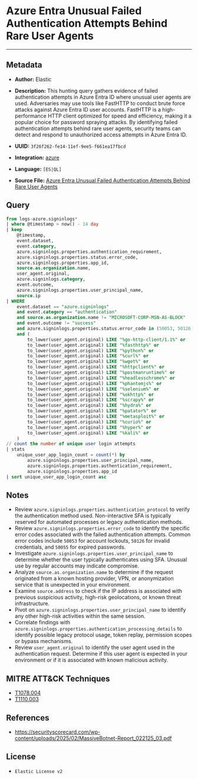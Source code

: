 # Azure Entra Unusual Failed Authentication Attempts Behind Rare User Agents

---

## Metadata

- **Author:** Elastic
- **Description:** This hunting query gathers evidence of failed authentication attempts in Azure Entra ID where unusual user agents are used. Adversaries may use tools like FastHTTP to conduct brute force attacks against Azure Entra ID user accounts. FastHTTP is a high-performance HTTP client optimized for speed and efficiency, making it a popular choice for password spraying attacks. By identifying failed authentication attempts behind rare user agents, security teams can detect and respond to unauthorized access attempts in Azure Entra ID.

- **UUID:** `3f26f262-fe14-11ef-9ee5-f661ea17fbcd`
- **Integration:** [azure](https://docs.elastic.co/integrations/azure)
- **Language:** `[ES|QL]`
- **Source File:** [Azure Entra Unusual Failed Authentication Attempts Behind Rare User Agents](../queries/entra_authentication_attempts_behind_rare_user_agents.toml)

## Query

```sql
from logs-azure.signinlogs*
| where @timestamp > now() - 14 day
| keep
    @timestamp,
    event.dataset,
    event.category,
    azure.signinlogs.properties.authentication_requirement,
    azure.signinlogs.properties.status.error_code,
    azure.signinlogs.properties.app_id,
    source.as.organization.name,
    user_agent.original,
    azure.signinlogs.category,
    event.outcome,
    azure.signinlogs.properties.user_principal_name,
    source.ip
| WHERE
    event.dataset == "azure.signinlogs"
    and event.category == "authentication"
    and source.as.organization.name != "MICROSOFT-CORP-MSN-AS-BLOCK"
    and event.outcome != "success"
    and azure.signinlogs.properties.status.error_code in (50053, 50126, 50055, 50056, 50064, 50144)
    and (
        to_lower(user_agent.original) LIKE "%go-http-client/1.1%" or
        to_lower(user_agent.original) LIKE "%fasthttp%" or
        to_lower(user_agent.original) LIKE "%python%" or
        to_lower(user_agent.original) LIKE "%curl%" or
        to_lower(user_agent.original) LIKE "%wget%" or
        to_lower(user_agent.original) LIKE "%httpclient%" or
        to_lower(user_agent.original) LIKE "%postmanruntime%" or
        to_lower(user_agent.original) LIKE "%headlesschrome%" or
        to_lower(user_agent.original) LIKE "%phantomjs%" or
        to_lower(user_agent.original) LIKE "%selenium%" or
        to_lower(user_agent.original) LIKE "%okhttp%" or
        to_lower(user_agent.original) LIKE "%scrapy%" or
        to_lower(user_agent.original) LIKE "%hydra%" or
        to_lower(user_agent.original) LIKE "%patator%" or
        to_lower(user_agent.original) LIKE "%metasploit%" or
        to_lower(user_agent.original) LIKE "%curio%" or
        to_lower(user_agent.original) LIKE "%hyper%" or
        to_lower(user_agent.original) LIKE "%kali%" or
    )
// count the number of unique user login attempts
| stats
    unique_user_app_login_count = count(*) by
        azure.signinlogs.properties.user_principal_name,
        azure.signinlogs.properties.authentication_requirement,
        azure.signinlogs.properties.app_id
| sort unique_user_app_login_count asc
```

## Notes

- Review `azure.signinlogs.properties.authentication_protocol` to verify the authentication method used. Non-interactive SFA is typically reserved for automated processes or legacy authentication methods.
- Review `azure.signinlogs.properties.error_code` to identify the specific error codes associated with the failed authentication attempts. Common error codes include `50053` for account lockouts, `50126` for invalid credentials, and `50055` for expired passwords.
- Investigate `azure.signinlogs.properties.user_principal_name` to determine whether the user typically authenticates using SFA. Unusual use by regular accounts may indicate compromise.
- Analyze `source.as.organization.name` to determine if the request originated from a known hosting provider, VPN, or anonymization service that is unexpected in your environment.
- Examine `source.address` to check if the IP address is associated with previous suspicious activity, high-risk geolocations, or known threat infrastructure.
- Pivot on `azure.signinlogs.properties.user_principal_name` to identify any other high-risk activities within the same session.
- Correlate findings with `azure.signinlogs.properties.authentication_processing_details` to identify possible legacy protocol usage, token replay, permission scopes or bypass mechanisms.
- Review `user_agent.original` to identify the user agent used in the authentication request. Determine if this user agent is expected in your environment or if it is associated with known malicious activity.

## MITRE ATT&CK Techniques

- [T1078.004](https://attack.mitre.org/techniques/T1078/004)
- [T1110.003](https://attack.mitre.org/techniques/T1110/003)

## References

- https://securityscorecard.com/wp-content/uploads/2025/02/MassiveBotnet-Report_022125_03.pdf

## License

- `Elastic License v2`
